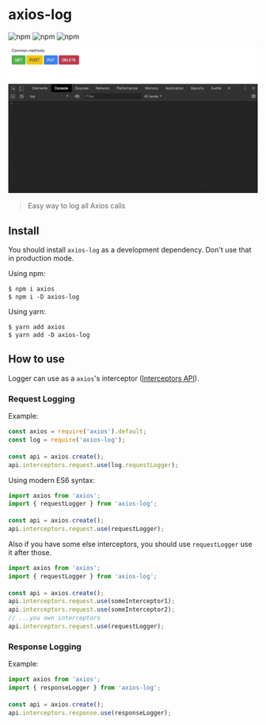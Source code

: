 # axios-log

![npm](https://img.shields.io/npm/v/axios-log)
![npm](https://img.shields.io/npm/l/axios-log)
![npm](https://img.shields.io/circleci/build/github/pereslavtsev/axios-log)

![Alt text](demo/src/screenshot.gif?raw=true 'Screenshot')

> Easy way to log all Axios calls

## Install

You should install `axios-log` as a development dependency. Don't use that in production mode.

Using npm:

```
$ npm i axios
$ npm i -D axios-log
```

Using yarn:

```
$ yarn add axios
$ yarn add -D axios-log
```

## How to use

Logger can use as a `axios`'s interceptor ([Interceptors API](https://github.com/axios/axios#interceptors)).

### Request Logging

Example:

```javascript
const axios = require('axios').default;
const log = require('axios-log');

const api = axios.create();
api.interceptors.request.use(log.requestLogger);
```

Using modern ES6 syntax:

```javascript
import axios from 'axios';
import { requestLogger } from 'axios-log';

const api = axios.create();
api.interceptors.request.use(requestLogger);
```

Also if you have some else interceptors, you should use `requestLogger` use it after those.

```javascript
import axios from 'axios';
import { requestLogger } from 'axios-log';

const api = axios.create();
api.interceptors.request.use(someInterceptor1);
api.interceptors.request.use(someInterceptor2);
// ...you own interceptors
api.interceptors.request.use(requestLogger);
```

### Response Logging

Example:

```javascript
import axios from 'axios';
import { responseLogger } from 'axios-log';

const api = axios.create();
api.interceptors.response.use(responseLogger);
```
